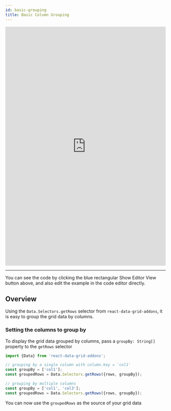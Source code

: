 ```yaml
---
id: basic-grouping
title: Basic Column Grouping
---
```

<iframe src="https://codesandbox.io/embed/4216w14039?autoresize=1&hidenavigation=1&view=preview" style="width:100%; height:750px; border:0; border-radius: 4px; " sandbox="allow-modals allow-forms allow-popups allow-scripts allow-same-origin"></iframe>

----
You can see the code by clicking the blue rectangular Show Editor View button above, and also edit the example in the code editor directly.

Overview
-----
Using the `Data.Selectors.getRows` selector from `react-data-grid-addons`, it is easy to group the grid data by columns.

### Setting the columns to group by
To display the grid data grouped by columns, pass a `groupBy: String[] `property to the `getRows` selector
```javascript
import {Data} from 'react-data-grid-addons';

// grouping by a single column with column.key = 'col1'
const groupBy = ['col1'];
const groupedRows = Data.Selectors.getRows({rows, groupBy});

// grouping by multiple columns
const groupBy = ['col1', 'col3'];
const groupedRows = Data.Selectors.getRows({rows, groupBy});
```

You can now use the `groupedRows` as the source of your grid data
